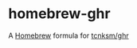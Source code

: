 homebrew-ghr
====

A [Homebrew](http://brew.sh/) formula for [tcnksm/ghr](https://github.com/tcnksm/ghr)
